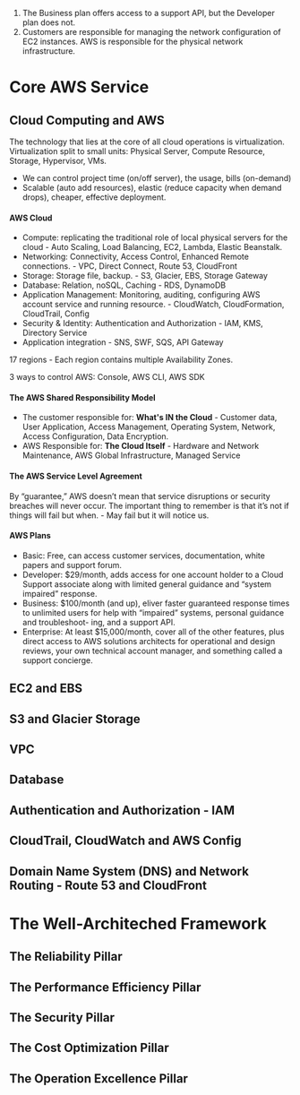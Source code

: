 1. The Business plan offers access to a support API, but the Developer plan does not.
2. Customers are responsible for managing the network configuration of EC2 instances. AWS is responsible for the physical network infrastructure.

# Core AWS Service
## Cloud Computing and AWS

The technology that lies at the core of all cloud operations is virtualization.
Virtualization split to small units: Physical Server, Compute Resource, Storage, Hypervisor, VMs.

+ We can control project time (on/off server), the usage, bills (on-demand)
+ Scalable (auto add resources), elastic (reduce capacity when demand drops), cheaper, effective deployment.

#### AWS Cloud
+ Compute: replicating the traditional role of local physical servers for the cloud - Auto Scaling, Load Balancing, EC2, Lambda, Elastic Beanstalk.
+ Networking: Connectivity, Access Control, Enhanced Remote connections. - VPC,
    Direct Connect, Route 53, CloudFront
+ Storage: Storage file, backup. - S3, Glacier, EBS, Storage Gateway
+ Database: Relation, noSQL, Caching - RDS, DynamoDB
+ Application Management: Monitoring, auditing, configuring AWS account service and running resource. - CloudWatch, CloudFormation, CloudTrail, Config
+ Security & Identity: Authentication and Authorization - IAM, KMS, Directory Service
+ Application integration - SNS, SWF, SQS, API Gateway

17 regions - Each region contains multiple Availability Zones.

3 ways to control AWS: Console, AWS CLI, AWS SDK

#### The AWS Shared Responsibility Model
- The customer responsible for: **What's IN the Cloud** - Customer data, User Application, Access Management, Operating System, Network, Access Configuration, Data Encryption.
- AWS Responsible for: **The Cloud Itself** - Hardware and Network Maintenance, AWS Global Infrastructure, Managed Service

#### The AWS Service Level Agreement
By “guarantee,” AWS doesn’t mean that service disruptions or security breaches will never occur.
The important thing to remember is that it’s not if things will fail but when. - May fail but it will notice us.



#### AWS Plans
- Basic: Free, can access customer services, documentation, white papers and support forum.
- Developer: $29/month, adds access for one account holder to a Cloud Support associate along with limited general guidance and “system impaired” response.
- Business: $100/month (and up), eliver faster guaranteed response times to unlimited users for help with “impaired” systems, personal guidance and troubleshoot- ing, and a support API.
- Enterprise: At least $15,000/month, cover all of the other features, plus direct access to AWS solutions architects for operational and design reviews, your own technical account manager, and something called a support concierge.



## EC2 and EBS

## S3 and Glacier Storage

## VPC

## Database

## Authentication and Authorization - IAM

## CloudTrail, CloudWatch and AWS Config

## Domain Name System (DNS) and Network Routing - Route 53 and CloudFront

# The Well-Architeched Framework

## The Reliability Pillar

## The Performance Efficiency Pillar

## The Security Pillar

## The Cost Optimization Pillar

## The Operation Excellence Pillar
